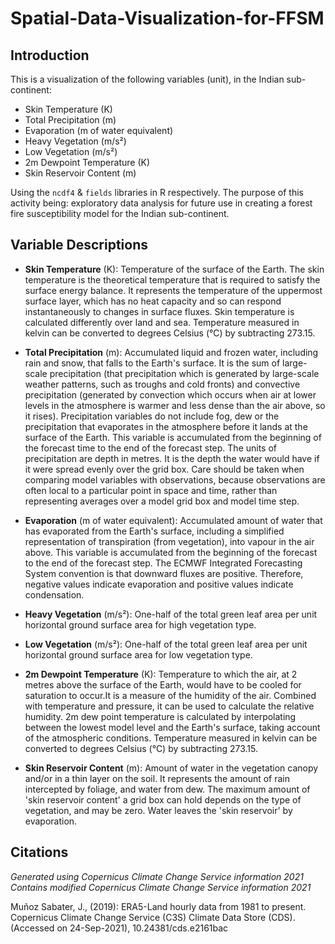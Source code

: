 # Spatial-Data-Visualization-for-FFSM

Introduction
-------------

This is a visualization of the following variables (unit), in the Indian sub-continent:
- Skin Temperature (K)
- Total Precipitation (m)
- Evaporation (m of water equivalent)
- Heavy Vegetation (m/s²)
- Low Vegetation (m/s²)
- 2m Dewpoint Temperature (K)
- Skin Reservoir Content (m)

Using the ```ncdf4``` & ```fields``` libraries in R respectively. The purpose of this activity being: exploratory data analysis for future use in creating a forest fire susceptibility model for the Indian sub-continent.

Variable Descriptions
-------------------------

- **Skin Temperature** (K):
Temperature of the surface of the Earth. The skin temperature is the theoretical temperature that is required to satisfy the surface energy balance. It represents the temperature of the uppermost surface layer, which has no heat capacity and so can respond instantaneously to changes in surface fluxes. Skin temperature is calculated differently over land and sea. Temperature measured in kelvin can be converted to degrees Celsius (°C) by subtracting 273.15.

- **Total Precipitation** (m):
Accumulated liquid and frozen water, including rain and snow, that falls to the Earth's surface. It is the sum of large-scale precipitation (that precipitation which is generated by large-scale weather patterns, such as troughs and cold fronts) and convective precipitation (generated by convection which occurs when air at lower levels in the atmosphere is warmer and less dense than the air above, so it rises). Precipitation variables do not include fog, dew or the precipitation that evaporates in the atmosphere before it lands at the surface of the Earth. This variable is accumulated from the beginning of the forecast time to the end of the forecast step. The units of precipitation are depth in metres. It is the depth the water would have if it were spread evenly over the grid box. Care should be taken when comparing model variables with observations, because observations are often local to a particular point in space and time, rather than representing averages over a model grid box and model time step.

- **Evaporation** (m of water equivalent):
Accumulated amount of water that has evaporated from the Earth's surface, including a simplified representation of transpiration (from vegetation), into vapour in the air above. This variable is accumulated from the beginning of the forecast to the end of the forecast step. The ECMWF Integrated Forecasting System convention is that downward fluxes are positive. Therefore, negative values indicate evaporation and positive values indicate condensation.

- **Heavy Vegetation** (m/s²):
One-half of the total green leaf area per unit horizontal ground surface area for high vegetation type.

- **Low Vegetation** (m/s²):
One-half of the total green leaf area per unit horizontal ground surface area for low vegetation type.

- **2m Dewpoint Temperature** (K):
Temperature to which the air, at 2 metres above the surface of the Earth, would have to be cooled for saturation to occur.It is a measure of the humidity of the air. Combined with temperature and pressure, it can be used to calculate the relative humidity. 2m dew point temperature is calculated by interpolating between the lowest model level and the Earth's surface, taking account of the atmospheric conditions. Temperature measured in kelvin can be converted to degrees Celsius (°C) by subtracting 273.15.

- **Skin Reservoir Content** (m):
Amount of water in the vegetation canopy and/or in a thin layer on the soil. It represents the amount of rain intercepted by foliage, and water from dew. The maximum amount of 'skin reservoir content' a grid box can hold depends on the type of vegetation, and may be zero. Water leaves the 'skin reservoir' by evaporation.

Citations
------------

*Generated using Copernicus Climate Change Service information 2021*
*Contains modified Copernicus Climate Change Service information 2021*

Muñoz Sabater, J., (2019): ERA5-Land hourly data from 1981 to present. Copernicus Climate Change Service (C3S) Climate Data Store (CDS). (Accessed on 24-Sep-2021), 10.24381/cds.e2161bac
